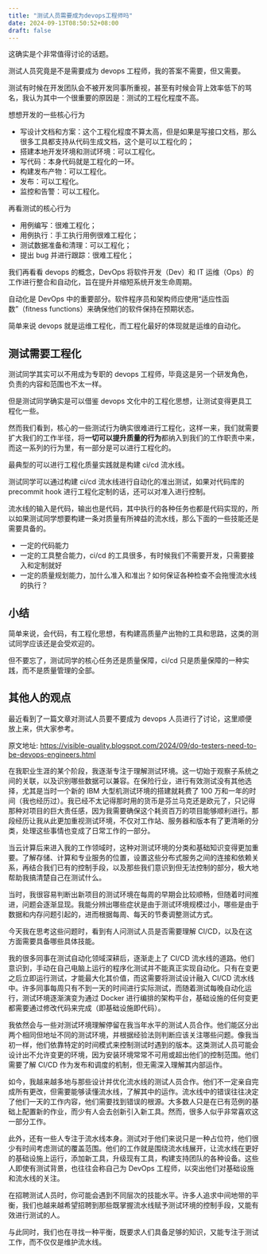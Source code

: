 ```yaml
---
title: "测试人员需要成为devops工程师吗"
date: 2024-09-13T08:50:52+08:00
draft: false
---
```


这确实是个非常值得讨论的话题。

测试人员究竟是不是需要成为 devops 工程师，我的答案不需要，但又需要。

测试有时候在开发团队会不被开发同事所重视，甚至有时候会背上效率低下的骂名，我认为其中一个很重要的原因是：测试的工程化程度不高。

想想开发的一些核心行为

- 写设计文档和方案：这个工程化程度不算太高，但是如果是写接口文档，那么很多工具都支持从代码生成文档，这个是可以工程化的；
- 搭建本地开发环境和测试环境：可以工程化。
- 写代码：本身代码就是工程化的一环。
- 构建发布产物：可以工程化。
- 发布：可以工程化。
- 监控和告警：可以工程化。

再看测试的核心行为

- 用例编写：很难工程化；
- 用例执行：手工执行用例很难工程化；
- 测试数据准备和清理：可以工程化；
- 提出 bug 并进行跟踪：很难工程化；

我们再看看 devops 的概念，DevOps 将软件开发（Dev）和 IT 运维（Ops）的工作进行整合和自动化，旨在提升并缩短系统开发生命周期。

自动化是 DevOps 中的重要部分。软件程序员和架构师应使用“适应性函数”（fitness functions）来确保他们的软件保持在预期状态。

简单来说 devops 就是运维工程化，而工程化最好的体现就是运维的自动化。

## 测试需要工程化

测试同学其实可以不用成为专职的 devops 工程师，毕竟这是另一个研发角色，负责的内容和范围也不太一样。

但是测试同学确实是可以借鉴 devops 文化中的工程化思想，让测试变得更具工程化一些。

然而我们看到，核心的一些测试行为确实很难进行工程化，这样一来，我们就需要扩大我们的工作半径，将**一切可以提升质量的行为**都纳入到我们的工作职责中来，而这一系列的行为里，有一部分是可以进行工程化的。

最典型的可以进行工程化质量实践就是构建 ci/cd 流水线。

测试同学可以通过构建 ci/cd 流水线进行自动化的准出测试，如果对代码库的 precommit hook 进行工程化定制的话，还可以对准入进行控制。

流水线的输入是代码，输出也是代码，其中执行的各种任务也都是代码实现的，所以如果测试同学想要构建一条对质量有所裨益的流水线，那么下面的一些技能还是需要具备的。

- 一定的代码能力
- 一定的工具整合能力，ci/cd 的工具很多，有时候我们不需要开发，只需要接入和定制就好
- 一定的质量规划能力，加什么准入和准出？如何保证各种检查不会拖慢流水线的执行？

## 小结

简单来说，会代码，有工程化思想，有构建高质量产出物的工具和思路，这类的测试同学应该还是会受欢迎的。

但不要忘了，测试同学的核心任务还是质量保障，ci/cd 只是质量保障的一种实践，而不是质量管理的全部。

## 其他人的观点

最近看到了一篇文章对测试人员要不要成为 devops 人员进行了讨论，这里顺便放上来，供大家参考。

原文地址: https://visible-quality.blogspot.com/2024/09/do-testers-need-to-be-devops-engineers.html

在我职业生涯的某个阶段，我逐渐专注于理解测试环境。这一切始于观察子系统之间的关联，以及识别哪些数据可以兼容。在保险行业，进行有效测试没有其他选择，尤其是当时一个新的 IBM 大型机测试环境的搭建就耗费了 100 万和一年的时间（我也经历过）。我已经不太记得那时用的货币是芬兰马克还是欧元了，只记得那种对项目的巨大责任感，因为我需要确保这个耗资百万的项目能够顺利进行。那段经历让我从此更加重视测试环境，不仅对工作站、服务器和版本有了更清晰的分类，处理这些事情也变成了日常工作的一部分。

当云计算后来进入我的工作领域时，这种对测试环境的分类和基础知识变得更加重要。了解存储、计算和专业服务的位置，设置这些分布式服务之间的连接和依赖关系，再结合我们已有的控制手段，以及那些我们意识到但无法控制的部分，极大地帮助我搞清楚自己在测试什么。

当时，我很容易判断出新项目的测试环境在每周的早期会比较顺畅，但随着时间推进，问题会逐渐显现。我能分辨出哪些症状是由于测试环境规模过小，哪些是由于数据和内存问题引起的，进而根据每周、每天的节奏调整测试方式。

今天我在思考这些问题时，看到有人问测试人员是否需要理解 CI/CD，以及在这方面需要具备哪些具体技能。

我的很多同事在测试自动化领域深耕后，逐渐走上了 CI/CD 流水线的道路。他们意识到，手动在自己电脑上运行的程序化测试并不能真正实现自动化。只有在变更之后立即运行测试，才能最大化其价值，而这需要将测试设计融入 CI/CD 流水线中。许多同事每周只有不到一天的时间进行实际测试，而随着测试每晚自动化运行，测试环境逐渐演变为通过 Docker 进行编排的架构平台，基础设施的任何变更都需要通过修改代码来完成（即基础设施即代码）。

我依然会与一些对测试环境理解停留在我当年水平的测试人员合作。他们能区分出两个相同但地址不同的测试环境，并根据经验法则判断应该关注哪些问题。像我当初一样，他们依靠特定的时间模式来控制测试时遇到的版本。这类测试人员可能会设计出不允许变更的环境，因为安装环境常常不可用或超出他们的控制范围。他们需要了解 CI/CD 作为发布和调度的机制，但无需深入理解其内部运作。

如今，我越来越多地与那些设计并优化流水线的测试人员合作。他们不一定亲自完成所有更改，但需要能够读懂流水线，了解其中的运作。流水线中的错误往往决定了他们一天的工作内容，他们需要找到错误的根源。大多数人只是在已有范例的基础上配置新的作业，而少有人会去创新引入新工具。然而，很多人似乎非常喜欢这一部分工作。

此外，还有一些人专注于流水线本身。测试对于他们来说只是一种占位符，他们很少有时间考虑测试的覆盖范围。他们的工作就是围绕流水线展开，让流水线在更好的基础设施上运行，添加新工具，升级现有工具，构建支持团队的各种设备。这些人即使有测试背景，也往往会称自己为 DevOps 工程师，以突出他们对基础设施和流水线的关注。

在招聘测试人员时，你可能会遇到不同层次的技能水平。许多人追求中间地带的平衡，我们也越来越希望招聘到那些既掌握流水线赋予测试环境的控制手段，又能有效进行测试的人。

与此同时，我们也在寻找一种平衡，既要求人们具备足够的知识，又能专注于测试工作，而不仅仅是维护流水线。
